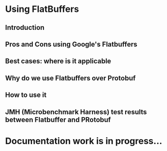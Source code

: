 # Using FlatBuffers

## Introduction
## Pros and Cons using Google's Flatbuffers
## Best cases: where is it applicable
## Why do we use Flatbuffers over Protobuf
## How to use it
## JMH (Microbenchmark Harness) test results between Flatbuffer and PRotobuf

# Documentation work is in progress...